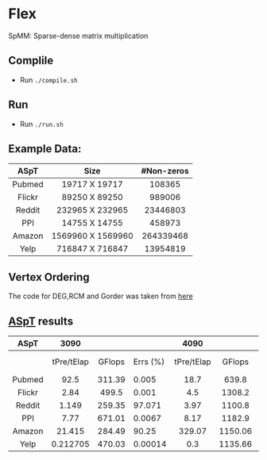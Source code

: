# Flex
SpMM: Sparse-dense matrix multiplication

## Complile
- Run `./compile.sh`


## Run
- Run `./run.sh`


## Example Data:
|  ASpT  |        Size       | #Non-zeros |
|:------:|:-----------------:|:----------:|
| Pubmed |   19717 X 19717   |   108365   |
| Flickr |   89250 X 89250   |   989006   |
| Reddit |  232965 X 232965  |  23446803  |
|   PPI  |   14755 X 14755   |   458973   |
| Amazon | 1569960 X 1569960 |  264339468 |
|  Yelp  |  716847 X 716847  |  13954819  |



## Vertex Ordering
The code for DEG,RCM and Gorder was taken from [here](https://github.com/lecfab/rescience-gorder)

## [ASpT](http://gitlab.hpcrl.cse.ohio-state.edu/chong/ppopp19_ae) results
|    ASpT   |    3090    |        |          |    4090    |         |          |
|:---------:|:----------:|:------:|----------|:----------:|:-------:|----------|
|           | tPre/tElap | GFlops | Errs (%) | tPre/tElap |  GFlops | Errs (%) |
|   Pubmed  |    92.5    | 311.39 | 0.005    |    18.7    |  639.8  | 0.005    |
|   Flickr  |    2.84    |  499.5 | 0.001    |     4.5    |  1308.2 | 0.0011   |
|   Reddit  |    1.149   | 259.35 | 97.071   |    3.97    |  1100.8 | 97.077   |
|    PPI    |    7.77    | 671.01 | 0.0067   |    8.17    |  1182.9 | 0.0067   |
|   Amazon  |   21.415   | 284.49 | 90.25    |   329.07   | 1150.06 | 90.25    |
|    Yelp   |  0.212705  | 470.03 | 0.00014  |     0.3    | 1135.66 | 0.0001   |

